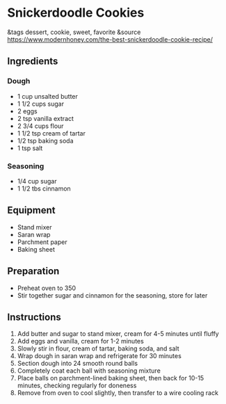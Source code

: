 # Snickerdoodle Cookies

&tags dessert, cookie, sweet, favorite
&source https://www.modernhoney.com/the-best-snickerdoodle-cookie-recipe/

## Ingredients

### Dough

- 1 cup unsalted butter
- 1 1/2 cups sugar
- 2 eggs
- 2 tsp vanilla extract
- 2 3/4 cups flour
- 1 1/2 tsp cream of tartar
- 1/2 tsp baking soda
- 1 tsp salt

### Seasoning

- 1/4 cup sugar
- 1 1/2 tbs cinnamon

## Equipment

- Stand mixer
- Saran wrap
- Parchment paper
- Baking sheet

## Preparation

- Preheat oven to 350
- Stir together sugar and cinnamon for the seasoning, store for later

## Instructions

1. Add butter and sugar to stand mixer, cream for 4-5 minutes until fluffy
1. Add eggs and vanilla, cream for 1-2 minutes
1. Slowly stir in flour, cream of tartar, baking soda, and salt
1. Wrap dough in saran wrap and refrigerate for 30 minutes
1. Section dough into 24 smooth round balls
1. Completely coat each ball with seasoning mixture
1. Place balls on parchment-lined baking sheet, then back for 10-15 minutes, checking regularly for doneness
1. Remove from oven to cool slightly, then transfer to a wire cooling rack